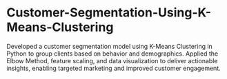 # Customer-Segmentation-Using-K-Means-Clustering
Developed a customer segmentation model using K-Means Clustering in Python to group clients based on behavior and demographics. Applied the Elbow Method, feature scaling, and data visualization to deliver actionable insights, enabling targeted marketing and improved customer engagement.

